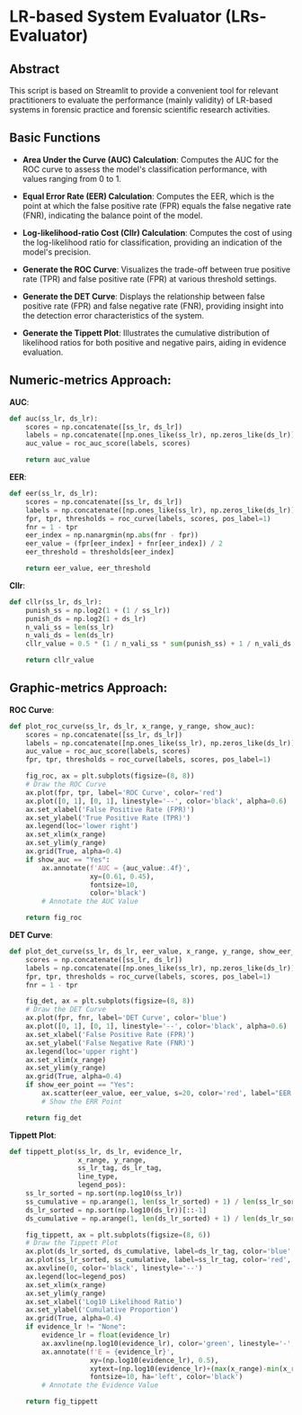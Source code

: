# LR-based System Evaluator (LRs-Evaluator)

## Abstract
This script is based on Streamlit to provide a convenient tool for relevant practitioners to evaluate the performance (mainly validity) of LR-based systems in forensic practice and forensic scientific research activities.

## Basic Functions

- **Area Under the Curve (AUC) Calculation**: 
  Computes the AUC for the ROC curve to assess the model's classification performance, with values ranging from 0 to 1.

- **Equal Error Rate (EER) Calculation**: 
  Computes the EER, which is the point at which the false positive rate (FPR) equals the false negative rate (FNR), indicating the balance point of the model.

- **Log-likelihood-ratio Cost (Cllr) Calculation**: 
  Computes the cost of using the log-likelihood ratio for classification, providing an indication of the model's precision.

- **Generate the ROC Curve**: 
  Visualizes the trade-off between true positive rate (TPR) and false positive rate (FPR) at various threshold settings.

- **Generate the DET Curve**: 
  Displays the relationship between false positive rate (FPR) and false negative rate (FNR), providing insight into the detection error characteristics of the system.

- **Generate the Tippett Plot**: 
  Illustrates the cumulative distribution of likelihood ratios for both positive and negative pairs, aiding in evidence evaluation.

## Numeric-metrics Approach:
**AUC**:
```python
def auc(ss_lr, ds_lr):
    scores = np.concatenate([ss_lr, ds_lr])
    labels = np.concatenate([np.ones_like(ss_lr), np.zeros_like(ds_lr)])
    auc_value = roc_auc_score(labels, scores)

    return auc_value
```

**EER**:
```python
def eer(ss_lr, ds_lr):
    scores = np.concatenate([ss_lr, ds_lr])
    labels = np.concatenate([np.ones_like(ss_lr), np.zeros_like(ds_lr)])
    fpr, tpr, thresholds = roc_curve(labels, scores, pos_label=1)
    fnr = 1 - tpr
    eer_index = np.nanargmin(np.abs(fnr - fpr))
    eer_value = (fpr[eer_index] + fnr[eer_index]) / 2
    eer_threshold = thresholds[eer_index]

    return eer_value, eer_threshold
```

**Cllr**:
```python
def cllr(ss_lr, ds_lr):
    punish_ss = np.log2(1 + (1 / ss_lr))
    punish_ds = np.log2(1 + ds_lr)
    n_vali_ss = len(ss_lr)
    n_vali_ds = len(ds_lr)
    cllr_value = 0.5 * (1 / n_vali_ss * sum(punish_ss) + 1 / n_vali_ds * sum(punish_ds))

    return cllr_value
```

## Graphic-metrics Approach:
**ROC Curve**:
```python
def plot_roc_curve(ss_lr, ds_lr, x_range, y_range, show_auc):
    scores = np.concatenate([ss_lr, ds_lr])
    labels = np.concatenate([np.ones_like(ss_lr), np.zeros_like(ds_lr)])
    auc_value = roc_auc_score(labels, scores)
    fpr, tpr, thresholds = roc_curve(labels, scores, pos_label=1)

    fig_roc, ax = plt.subplots(figsize=(8, 8))
    # Draw the ROC Curve
    ax.plot(fpr, tpr, label='ROC Curve', color='red')
    ax.plot([0, 1], [0, 1], linestyle='--', color='black', alpha=0.6)
    ax.set_xlabel('False Positive Rate (FPR)')
    ax.set_ylabel('True Positive Rate (TPR)')
    ax.legend(loc='lower right')
    ax.set_xlim(x_range)
    ax.set_ylim(y_range)
    ax.grid(True, alpha=0.4)
    if show_auc == "Yes":
        ax.annotate(f'AUC = {auc_value:.4f}',
                    xy=(0.61, 0.45),
                    fontsize=10,
                    color='black')
        # Annotate the AUC Value

    return fig_roc
```

**DET Curve**:
```python
def plot_det_curve(ss_lr, ds_lr, eer_value, x_range, y_range, show_eer_point):
    scores = np.concatenate([ss_lr, ds_lr])
    labels = np.concatenate([np.ones_like(ss_lr), np.zeros_like(ds_lr)])
    fpr, tpr, thresholds = roc_curve(labels, scores, pos_label=1)
    fnr = 1 - tpr

    fig_det, ax = plt.subplots(figsize=(8, 8))
    # Draw the DET Curve
    ax.plot(fpr, fnr, label='DET Curve', color='blue')
    ax.plot([0, 1], [0, 1], linestyle='--', color='black', alpha=0.6)
    ax.set_xlabel('False Positive Rate (FPR)')
    ax.set_ylabel('False Negative Rate (FNR)')
    ax.legend(loc='upper right')
    ax.set_xlim(x_range)
    ax.set_ylim(y_range)
    ax.grid(True, alpha=0.4)
    if show_eer_point == "Yes":
        ax.scatter(eer_value, eer_value, s=20, color='red', label="EER Point", marker='o', zorder=8)
        # Show the ERR Point

    return fig_det
```

**Tippett Plot**:
```python
def tippett_plot(ss_lr, ds_lr, evidence_lr,
                 x_range, y_range,
                 ss_lr_tag, ds_lr_tag,
                 line_type,
                 legend_pos):
    ss_lr_sorted = np.sort(np.log10(ss_lr))
    ss_cumulative = np.arange(1, len(ss_lr_sorted) + 1) / len(ss_lr_sorted)
    ds_lr_sorted = np.sort(np.log10(ds_lr))[::-1]
    ds_cumulative = np.arange(1, len(ds_lr_sorted) + 1) / len(ds_lr_sorted)

    fig_tippett, ax = plt.subplots(figsize=(8, 6))
    # Draw the Tippett Plot
    ax.plot(ds_lr_sorted, ds_cumulative, label=ds_lr_tag, color='blue', linestyle=line_type)
    ax.plot(ss_lr_sorted, ss_cumulative, label=ss_lr_tag, color='red', linestyle=line_type)
    ax.axvline(0, color='black', linestyle='--')
    ax.legend(loc=legend_pos)
    ax.set_xlim(x_range)
    ax.set_ylim(y_range)
    ax.set_xlabel('Log10 Likelihood Ratio')
    ax.set_ylabel('Cumulative Proportion')
    ax.grid(True, alpha=0.4)
    if evidence_lr != "None":
        evidence_lr = float(evidence_lr)
        ax.axvline(np.log10(evidence_lr), color='green', linestyle='-', alpha=0.6)  # Draw the Evidence Line
        ax.annotate(f'E = {evidence_lr}',
                    xy=(np.log10(evidence_lr), 0.5),
                    xytext=(np.log10(evidence_lr)+(max(x_range)-min(x_range))/50, 0.5),
                    fontsize=10, ha='left', color='black')
        # Annotate the Evidence Value

    return fig_tippett
```
